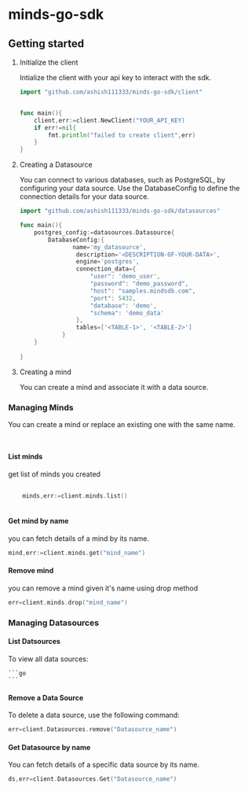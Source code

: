 # minds-go-sdk 

## Getting started
1. Initialize the client

    Intialize the client with your api key to interact with the sdk.

    ```go
    import "github.com/ashish111333/minds-go-sdk/client"

    
    func main(){
        client,err:=client.NewClient("YOUR_API_KEY)
        if err!=nil{
            fmt.println("failed to create client",err)
        }
    }
    ```
2. Creating a Datasource

    You can connect to various databases, such as PostgreSQL, by configuring your data source. Use the DatabaseConfig to define the connection details for your data source.
    
    ```go
    import "github.com/ashish111333/minds-go-sdk/datasources"

    func main(){
        postgres_config:=datasources.Datasource{
            DatabaseConfig:{
                   name='my_datasource',
                    description='<DESCRIPTION-OF-YOUR-DATA>',
                    engine='postgres',
                    connection_data={
                        "user": 'demo_user',
                        "password": "demo_password",
                        "host": "samples.mindsdb.com",
                        "port": 5432,
                        "database": 'demo',
                        "schema": 'demo_data'
                    },
                    tables=['<TABLE-1>', '<TABLE-2>']
                }
        }
        
    }
    ```
3. Creating a mind
   
   You can create a mind and associate it with a data source.
   










### Managing Minds

You can create a mind or replace an existing one with the same name.

```go
    
 ```

#### List minds

get list of minds you created

```go
    
    minds,err:=client.minds.list()
    
```
#### Get mind by name
you can fetch details of a mind by its name.

```go 
mind,err:=client.minds.get("mind_name")
```

#### Remove mind
you can remove a mind given it's name using drop method

```go
err=client.minds.drop("mind_name")
```


### Managing Datasources

#### List Datsources
To view all data sources:

    ```go
    ```
#### Remove a Data Source
To delete a data source, use the following command:

```go
err=client.Datasources.remove("Datasource_name")
```
#### Get Datasource by name
You can fetch details of a specific data source by its name.
```go
ds,err=client.Datasources.Get("Datasource_name")
```




